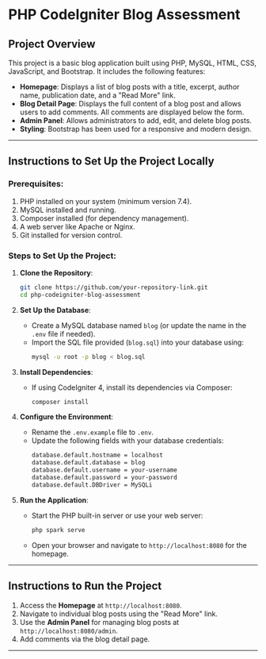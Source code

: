 
# PHP CodeIgniter Blog Assessment  

## Project Overview  
This project is a basic blog application built using PHP, MySQL, HTML, CSS, JavaScript, and Bootstrap. It includes the following features:  

- **Homepage**: Displays a list of blog posts with a title, excerpt, author name, publication date, and a "Read More" link.  
- **Blog Detail Page**: Displays the full content of a blog post and allows users to add comments. All comments are displayed below the form.  
- **Admin Panel**: Allows administrators to add, edit, and delete blog posts.  
- **Styling**: Bootstrap has been used for a responsive and modern design.  

---

## Instructions to Set Up the Project Locally  

### Prerequisites:  
1. PHP installed on your system (minimum version 7.4).  
2. MySQL installed and running.  
3. Composer installed (for dependency management).  
4. A web server like Apache or Nginx.  
5. Git installed for version control.  

### Steps to Set Up the Project:  

1. **Clone the Repository**:  
   ```bash  
   git clone https://github.com/your-repository-link.git  
   cd php-codeigniter-blog-assessment  
   ```  

2. **Set Up the Database**:  
   - Create a MySQL database named `blog` (or update the name in the `.env` file if needed).  
   - Import the SQL file provided (`blog.sql`) into your database using:  
     ```bash  
     mysql -u root -p blog < blog.sql  
     ```  

3. **Install Dependencies**:  
   - If using CodeIgniter 4, install its dependencies via Composer:  
     ```bash  
     composer install  
     ```  

4. **Configure the Environment**:  
   - Rename the `.env.example` file to `.env`.  
   - Update the following fields with your database credentials:  
     ```bash  
     database.default.hostname = localhost  
     database.default.database = blog  
     database.default.username = your-username  
     database.default.password = your-password  
     database.default.DBDriver = MySQLi  
     ```  

5. **Run the Application**:  
   - Start the PHP built-in server or use your web server:  
     ```bash  
     php spark serve  
     ```  
   - Open your browser and navigate to `http://localhost:8080` for the homepage.  

---

## Instructions to Run the Project  

1. Access the **Homepage** at `http://localhost:8080`.  
2. Navigate to individual blog posts using the "Read More" link.  
3. Use the **Admin Panel** for managing blog posts at `http://localhost:8080/admin`.  
4. Add comments via the blog detail page.  

---

